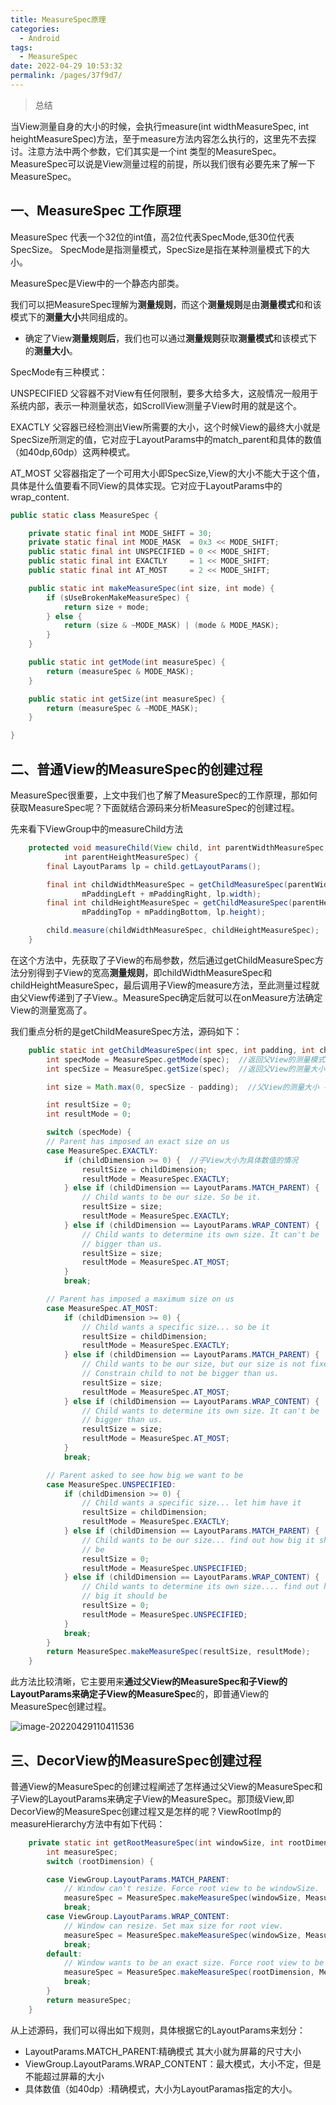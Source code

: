 ```yaml
---
title: MeasureSpec原理
categories: 
  - Android
tags: 
  - MeasureSpec
date: 2022-04-29 10:53:32
permalink: /pages/37f9d7/
---
```


> 总结

当View测量自身的大小的时候，会执行measure(int widthMeasureSpec, int heightMeasureSpec)方法，至于measure方法内容怎么执行的，这里先不去探讨。注意方法中两个参数，它们其实是一个int 类型的MeasureSpec。MeasureSpec可以说是View测量过程的前提，所以我们很有必要先来了解一下MeasureSpec。

## 一、MeasureSpec 工作原理

MeasureSpec 代表一个32位的int值，高2位代表SpecMode,低30位代表SpecSize。
 SpecMode是指测量模式，SpecSize是指在某种测量模式下的大小。

MeasureSpec是View中的一个静态内部类。

我们可以把MeasureSpec理解为**测量规则**，而这个**测量规则**是由**测量模式**和和该模式下的**测量大小**共同组成的。

- 确定了View**测量规则后**，我们也可以通过**测量规则**获取**测量模式**和该模式下的**测量大小**。

SpecMode有三种模式：

UNSPECIFIED
 父容器不对View有任何限制，要多大给多大，这般情况一般用于系统内部，表示一种测量状态，如ScrollView测量子View时用的就是这个。

EXACTLY
 父容器已经检测出View所需要的大小，这个时候View的最终大小就是SpecSize所测定的值，它对应于LayoutParams中的match_parent和具体的数值（如40dp,60dp）这两种模式。

AT_MOST
 父容器指定了一个可用大小即SpecSize,View的大小不能大于这个值，具体是什么值要看不同View的具体实现。它对应于LayoutParams中的wrap_content.

```java
public static class MeasureSpec {

    private static final int MODE_SHIFT = 30;
    private static final int MODE_MASK  = 0x3 << MODE_SHIFT;
    public static final int UNSPECIFIED = 0 << MODE_SHIFT;
    public static final int EXACTLY     = 1 << MODE_SHIFT;
    public static final int AT_MOST     = 2 << MODE_SHIFT;

    public static int makeMeasureSpec(int size, int mode) {
        if (sUseBrokenMakeMeasureSpec) {
            return size + mode;
        } else {
            return (size & ~MODE_MASK) | (mode & MODE_MASK);
        }
    }

    public static int getMode(int measureSpec) {
        return (measureSpec & MODE_MASK);
    } 

    public static int getSize(int measureSpec) {
        return (measureSpec & ~MODE_MASK);
    }

}

```

## 二、普通View的MeasureSpec的创建过程

MeasureSpec很重要，上文中我们也了解了MeasureSpec的工作原理，那如何获取MeasureSpec呢？下面就结合源码来分析MeasureSpec的创建过程。

先来看下ViewGroup中的measureChild方法

```java
    protected void measureChild(View child, int parentWidthMeasureSpec,
            int parentHeightMeasureSpec) {
        final LayoutParams lp = child.getLayoutParams();

        final int childWidthMeasureSpec = getChildMeasureSpec(parentWidthMeasureSpec,
                mPaddingLeft + mPaddingRight, lp.width);
        final int childHeightMeasureSpec = getChildMeasureSpec(parentHeightMeasureSpec,
                mPaddingTop + mPaddingBottom, lp.height);

        child.measure(childWidthMeasureSpec, childHeightMeasureSpec);
    }

```

在这个方法中，先获取了子View的布局参数，然后通过getChildMeasureSpec方法分别得到子View的宽高**测量规则**，即childWidthMeasureSpec和childHeightMeasureSpec，最后调用子View的measure方法，至此测量过程就由父View传递到了子View.。MeasureSpec确定后就可以在onMeasure方法确定View的测量宽高了。

我们重点分析的是getChildMeasureSpec方法，源码如下：

```java
    public static int getChildMeasureSpec(int spec, int padding, int childDimension) {
        int specMode = MeasureSpec.getMode(spec);  //返回父View的测量模式
        int specSize = MeasureSpec.getSize(spec);  //返回父View的测量大小

        int size = Math.max(0, specSize - padding);  //父View的测量大小 - 父View的padding占用的大小，剩余的即是子View可用的最大空间

        int resultSize = 0;
        int resultMode = 0;

        switch (specMode) {
        // Parent has imposed an exact size on us
        case MeasureSpec.EXACTLY:
            if (childDimension >= 0) {  //子View大小为具体数值的情况
                resultSize = childDimension;
                resultMode = MeasureSpec.EXACTLY;
            } else if (childDimension == LayoutParams.MATCH_PARENT) {   //子View大小为match_parent的情况
                // Child wants to be our size. So be it.
                resultSize = size;
                resultMode = MeasureSpec.EXACTLY;
            } else if (childDimension == LayoutParams.WRAP_CONTENT) {   //子View大小为wrap_content的情况
                // Child wants to determine its own size. It can't be
                // bigger than us.
                resultSize = size;
                resultMode = MeasureSpec.AT_MOST;
            }
            break;

        // Parent has imposed a maximum size on us
        case MeasureSpec.AT_MOST: 
            if (childDimension >= 0) {
                // Child wants a specific size... so be it
                resultSize = childDimension;
                resultMode = MeasureSpec.EXACTLY;
            } else if (childDimension == LayoutParams.MATCH_PARENT) {
                // Child wants to be our size, but our size is not fixed.
                // Constrain child to not be bigger than us.
                resultSize = size;
                resultMode = MeasureSpec.AT_MOST;
            } else if (childDimension == LayoutParams.WRAP_CONTENT) {
                // Child wants to determine its own size. It can't be
                // bigger than us.
                resultSize = size;
                resultMode = MeasureSpec.AT_MOST;
            }
            break;

        // Parent asked to see how big we want to be
        case MeasureSpec.UNSPECIFIED:
            if (childDimension >= 0) {
                // Child wants a specific size... let him have it
                resultSize = childDimension;
                resultMode = MeasureSpec.EXACTLY;
            } else if (childDimension == LayoutParams.MATCH_PARENT) {
                // Child wants to be our size... find out how big it should
                // be
                resultSize = 0;
                resultMode = MeasureSpec.UNSPECIFIED;
            } else if (childDimension == LayoutParams.WRAP_CONTENT) {
                // Child wants to determine its own size.... find out how
                // big it should be
                resultSize = 0;
                resultMode = MeasureSpec.UNSPECIFIED;
            }
            break;
        }
        return MeasureSpec.makeMeasureSpec(resultSize, resultMode);
    }

```

此方法比较清晰，它主要用来**通过父View的MeasureSpec和子View的LayoutParams来确定子View的MeasureSpec**的，即普通View的MeasureSpec创建过程。

![image-20220429110411536](https://cdn.jsdelivr.net/gh/wyba/image_store/blog/image-20220429110411536.png)

## 三、DecorView的MeasureSpec创建过程

普通View的MeasureSpec的创建过程阐述了怎样通过父View的MeasureSpec和子View的LayoutParams来确定子View的MeasureSpec。那顶级View,即DecorView的MeasureSpec创建过程又是怎样的呢？ViewRootImp的measureHierarchy方法中有如下代码：

```java
    private static int getRootMeasureSpec(int windowSize, int rootDimension) {
        int measureSpec;
        switch (rootDimension) {

        case ViewGroup.LayoutParams.MATCH_PARENT:
            // Window can't resize. Force root view to be windowSize.
            measureSpec = MeasureSpec.makeMeasureSpec(windowSize, MeasureSpec.EXACTLY);
            break;
        case ViewGroup.LayoutParams.WRAP_CONTENT:
            // Window can resize. Set max size for root view.
            measureSpec = MeasureSpec.makeMeasureSpec(windowSize, MeasureSpec.AT_MOST);
            break;
        default:
            // Window wants to be an exact size. Force root view to be that size.
            measureSpec = MeasureSpec.makeMeasureSpec(rootDimension, MeasureSpec.EXACTLY);
            break;
        }
        return measureSpec;
    }

```

从上述源码，我们可以得出如下规则，具体根据它的LayoutParams来划分：

- LayoutParams.MATCH_PARENT:精确模式  其大小就为屏幕的尺寸大小
- ViewGroup.LayoutParams.WRAP_CONTENT：最大模式，大小不定，但是不能超过屏幕的大小
- 具体数值（如40dp）:精确模式，大小为LayoutParamas指定的大小。